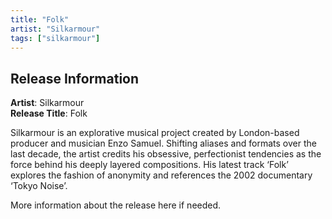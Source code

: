 ```yaml
---
title: "Folk"
artist: "Silkarmour"
tags: ["silkarmour"]
---
```


## Release Information

**Artist**: Silkarmour  
**Release Title**: Folk

Silkarmour is an explorative musical project created by London-based producer and musician Enzo Samuel. Shifting aliases and formats over the last decade, the artist credits his obsessive, perfectionist tendencies as the force behind his deeply layered compositions. His latest track ‘Folk’ explores the fashion of anonymity and references the 2002 documentary ‘Tokyo Noise’.

More information about the release here if needed.
